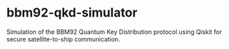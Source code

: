 # bbm92-qkd-simulator
Simulation of the BBM92 Quantum Key Distribution protocol using Qiskit for secure satellite-to-ship communication.
